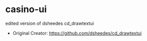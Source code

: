 # casino-ui

edited version of dsheedes cd_drawtextui

- Original Creator: https://github.com/dsheedes/cd_drawtextui
